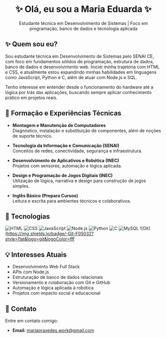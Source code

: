 
<h1 align="center">✨ Olá, eu sou a Maria Eduarda ✨</h1>

<p align="center">
  Estudante técnica em Desenvolvimento de Sistemas | Foco em programação, banco de dados e tecnologia aplicada
</p>

## ✨ Quem sou eu?

Sou estudante técnica em Desenvolvimento de Sistemas pelo SENAI CE, com foco em fundamentos sólidos de programação, estrutura de dados, banco de dados e desenvolvimento web. Iniciei minha trajetória com HTML e CSS, e atualmente estou expandindo minhas habilidades em linguagens como JavaScript, Python e C, além de atuar com Node.js e SQL.

Tenho interesse em entender desde o funcionamento do hardware até a lógica por trás das aplicações, buscando sempre aplicar conhecimento prático em projetos reais.


## 🚀 Formação e Experiências Técnicas

- **Montagem e Manutenção de Computadores**  
  Diagnóstico, instalação e substituição de componentes, além de noções de suporte técnico.

- **Tecnologia da Informação e Comunicação (SENAI)**  
  Conceitos de redes, conectividade, segurança e infraestrutura.

- **Desenvolvimento de Aplicativos e Robótica (INEC)**  
  Projetos com sensores, automação e lógica aplicada.

- **Design e Programação de Jogos Digitais (INEC)**  
  Utilização de lógica, narrativa e design para construção de jogos simples.

- **Inglês Básico (Prepara Cursos)**  
  Leitura e escrita para ambientes técnicos e colaborativos.

## 🧠 Tecnologias

![HTML](https://img.shields.io/badge/-HTML5-E34F26?style=flat&logo=html5&logoColor=fff)
![CSS](https://img.shields.io/badge/-CSS3-1572B6?style=flat&logo=css3)
![JavaScript](https://img.shields.io/badge/-JavaScript-F7DF1E?style=flat&logo=javascript&logoColor=000)
![Node.js](https://img.shields.io/badge/-Node.js-339933?style=flat&logo=node.js&logoColor=fff)
![Python](https://img.shields.io/badge/-Python-3776AB?style=flat&logo=python&logoColor=fff)
![C](https://img.shields.io/badge/-C-00599C?style=flat&logo=c&logoColor=fff)
![MySQL](https://img.shields.io/badge/-MySQL-4479A1?style=flat&logo=mysql&logoColor=fff)
![Git](https://img.shields.io/badge/-Git-F05032?style=flat&logo=git&logoColor=fff

## 💡 Interesses Atuais

- Desenvolvimento Web Full Stack  
- APIs com Node.js  
- Estruturação de banco de dados relacionais  
- Versionamento e colaboração com Git e GitHub  
- Automação e lógica aplicada à robótica  
- Projetos com impacto social e educacional

## 📩 Contato

Entre em contato comigo:
- **Email:** mariapraxedes.work@gmail.com
